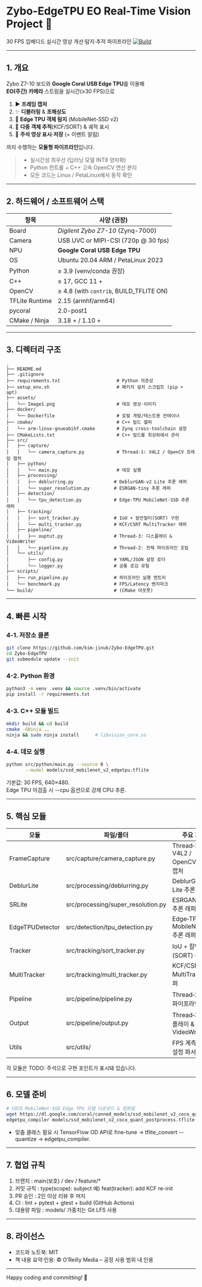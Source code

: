 # Zybo-EdgeTPU **EO Real-Time Vision** Project 🚀  
30 FPS 임베디드 실시간 영상 개선·탐지·추적 파이프라인
[![Build](https://img.shields.io/github/actions/workflow/status/your-id/zybo_eo_rt/build.yml?branch=main)](../../actions)

---

## 1. 개요
Zybo Z7-10 보드와 **Google Coral USB Edge TPU**를 이용해  
**EO(주간) 카메라** 스트림을 실시간(≥30 FPS)으로  

1. ▶️ **프레임 캡처**  
2. ✨ **디블러링** & **초해상도**  
3. 🎯 **Edge TPU 객체 탐지** (MobileNet-SSD v2)  
4. 📍 **다중 객체 추적**(KCF/SORT) & 궤적 표시  
5. 💾 **주석 영상 표시·저장** (+ 이벤트 알림)  

까지 수행하는 **모듈형 파이프라인**입니다.

> - 실시간성 최우선 (딥러닝 모델 INT8 양자화)  
> - Python 컨트롤 + C++ 고속 OpenCV 연산 분리  
> - 모든 코드는 Linux / PetaLinux에서 동작 확인

---

## 2. 하드웨어 / 소프트웨어 스택
| 항목            | 사양 (권장)                       |
|-----------------|-----------------------------------|
| Board          | *Digilent Zybo Z7-10* (Zynq-7000) |
| Camera         | USB UVC or MIPI-CSI (720p @ 30 fps) |
| NPU            | **Google Coral USB Edge TPU**      |
| OS             | Ubuntu 20.04 ARM / PetaLinux 2023 |
| Python         | ≥ 3.9 (venv/conda 권장)           |
| C++            | ≥ 17,  GCC 11 +                    |
| OpenCV         | ≥ 4.8 (with `contrib`, BUILD_TFLITE ON) |
| TFLite Runtime | 2.15 (armhf/arm64)                |
| pycoral        | 2.0-post1                         |
| CMake / Ninja  | 3.18 + / 1.10 +                   |

---

## 3. 디렉터리 구조
``` text
.
├── README.md
├── .gitignore
├── requirements.txt                     # Python 의존성
├── setup_env.sh                         # 패키지 설치 스크립트 (pip + apt)
├── assets/
│   └── Image1.png                       # 데모 영상·이미지
├── docker/
│   └── Dockerfile                       # 로컬 개발/테스트용 컨테이너
├── cmake/                               # C++ 빌드 헬퍼
│   └── arm-linux-gnueabihf.cmake        # Zynq cross‑toolchain 설정
├── CMakeLists.txt                       # C++ 빌드를 최상위에서 관리
├── src/
│   ├── capture/
│   │   └── camera_capture.py            # Thread‑1: V4L2 / OpenCV 프레임 캡처
│   ├── python/
│   │   └── main.py                      # 데모 실행
│   ├── processing/
│   │   ├── deblurring.py               # DeblurGAN‑v2 Lite 추론 래퍼
│   │   └── super_resolution.py         # ESRGAN‑tiny 추론 래퍼
│   ├── detection/
│   │   └── tpu_detection.py            # Edge‑TPU MobileNet‑SSD 추론 래퍼
│   ├── tracking/
│   │   ├── sort_tracker.py             # IoU + 칼만필터(SORT) 구현
│   │   └── multi_tracker.py            # KCF/CSRT MultiTracker 래퍼
│   ├── pipeline/
│   │   ├── ouptut.py                   # Thread‑3: 디스플레이 & VideoWriter
│   │   └── pipeline.py                 # Thread‑2: 전체 파이프라인 조립
│   └── utils/
│       ├── config.py                   # YAML/JSON 설정 로더
│       └── logger.py                   # 공통 로깅 유틸
├── scripts/
│   ├── run_pipeline.py                 # 파이프라인 실행 엔트리
│   └── benchmark.py                    # FPS/Latency 벤치마크
└── build/                              # (CMake 아웃풋)
```

---

## 4. 빠른 시작

### 4-1. 저장소 클론
```bash
git clone https://github.com/kim-jinuk/Zybo-EdgeTPU.git
cd Zybo-EdgeTPU
git submodule update --init
```

### 4-2. Python 환경
```bash
python3 -m venv .venv && source .venv/bin/activate
pip install -r requirements.txt
```

### 4-3. C++ 모듈 빌드
```bash
mkdir build && cd build
cmake -GNinja ..
ninja && sudo ninja install      # libvision_core.so
```

### 4-4. 데모 실행
```bash
python src/python/main.py --source 0 \
       --model models/ssd_mobilenet_v2_edgetpu.tflite
```

기본값: 30 FPS, 640×480. \
Edge TPU 미검출 시 --cpu 옵션으로 강제 CPU 추론.

---

## 5. 핵심 모듈
| 모듈             | 파일/폴더                              | 주요 기능                                          |
| ---------------- | -------------------------------------- | ------------------------------------------------  |
| FrameCapture     | src/capture/camera_capture.py          | Thread‑1: V4L2 / OpenCV 프레임 캡처                |
| DeblurLite       | src/processing/deblurring.py           | DeblurGAN‑v2 Lite 추론 래퍼                        |
| SRLite           | src/processing/super_resolution.py     | ESRGAN‑tiny 추론 래퍼                              |
| EdgeTPUDetector  | src/detection/tpu_detection.py         | Edge‑TPU MobileNet‑SSD 추론 래퍼                   |
| Tracker          | src/tracking/sort_tracker.py           | IoU + 칼만필터(SORT) 구현                          |
| MultiTracker     | src/tracking/multi_tracker.py          | KCF/CSRT MultiTracker 래퍼                         |
| Pipeline         | src/pipeline/pipeline.py               | Thread‑2: 전체 파이프라인 조립                      |
| Output           | src/pipeline/output.py                 | Thread‑3: 디스플레이 & VideoWriter                 |
| Utils            | src/utils/                             | FPS 계측, 로그, 설정 파서 등                        |

각 모듈은 TODO: 주석으로 구현 포인트가 표시돼 있습니다.

---

## 6. 모델 준비
```bash
# COCO MobileNet-SSD Edge TPU 모델 다운로드 & 컴파일
wget https://dl.google.com/coral/canned_models/ssd_mobilenet_v2_coco_quant_postprocess.tflite -P models
edgetpu_compiler models/ssd_mobilenet_v2_coco_quant_postprocess.tflite
```

- 맞춤 클래스 필요 시 TensorFlow OD API로 fine-tune → tflite_convert --quantize → edgetpu_compiler.

---

## 7. 협업 규칙

1. 브랜치 : main(보호) / dev / feature/*
2. 커밋 규칙 : type(scope): subject 예) feat(tracker): add KCF re-init
3. PR 승인 : 2인 이상 리뷰 후 머지
4. CI : lint + pytest + gtest + build (GitHub Actions)
5. 대용량 파일 : models/ 가중치는 Git LFS 사용

---

## 8. 라이선스

- 코드와 노트북: MIT
- 책 내용 요약·인용: © O’Reilly Media – 공정 사용 범위 내 인용

---

Happy coding and committing! 🚀
